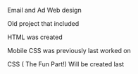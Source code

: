 Email and Ad Web design

Old project that included

HTML was created

Mobile CSS was previously last worked on

CSS ( The Fun Part!) Will be created last
